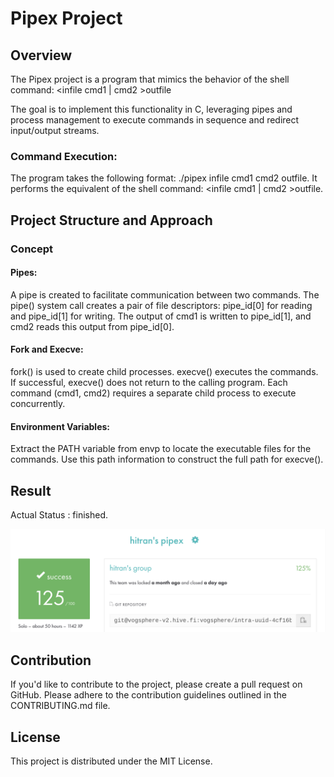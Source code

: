# Pipex Project

## Overview
The Pipex project is a program that mimics the behavior of the shell command:
    <infile cmd1 | cmd2 >outfile

The goal is to implement this functionality in C, leveraging pipes and process management to execute commands in sequence and redirect input/output streams.

### Command Execution:

The program takes the following format: ./pipex infile cmd1 cmd2 outfile.
It performs the equivalent of the shell command: <infile cmd1 | cmd2 >outfile.

## Project Structure and Approach
### Concept
#### Pipes: 
A pipe is created to facilitate communication between two commands.
The pipe() system call creates a pair of file descriptors: pipe_id[0] for reading and pipe_id[1] for writing.
The output of cmd1 is written to pipe_id[1], and cmd2 reads this output from pipe_id[0].

#### Fork and Execve:
fork() is used to create child processes.
execve() executes the commands. If successful, execve() does not return to the calling program.
Each command (cmd1, cmd2) requires a separate child process to execute concurrently.

#### Environment Variables:
Extract the PATH variable from envp to locate the executable files for the commands.
Use this path information to construct the full path for execve().



## Result
Actual Status : finished.

![Pipex Result](https://github.com/tranhieutrung/images/blob/06caf65ec6c95c3abaca19caa980069a3a4b0a39/pipex_result.png
)
## Contribution
If you'd like to contribute to the project, please create a pull request on GitHub. Please adhere to the contribution guidelines outlined in the CONTRIBUTING.md file.

## License
This project is distributed under the MIT License.
